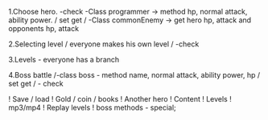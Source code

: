 1.Choose hero. -check
-Class programmer -> method hp, normal attack, ability power. / set get /
-Class commonEnemy -> get hero hp, attack and opponents hp, attack

2.Selecting level / everyone makes his own level / -check

3.Levels - everyone has a branch

4.Boss battle
/-class boss - method name, normal attack, ability power, hp / set get / - check

! Save / load
! Gold / coin / books
! Another hero
! Content
! Levels
! mp3/mp4
! Replay levels
! boss methods - special;
